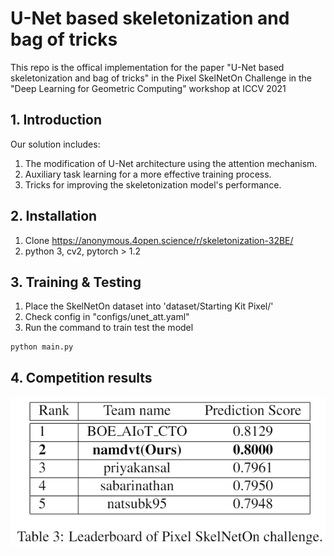# U-Net based skeletonization and bag of tricks
This repo is the offical implementation for the paper "U-Net based skeletonization and bag of tricks" in the Pixel SkelNetOn Challenge in the "Deep Learning for Geometric Computing" workshop at ICCV 2021

## 1. Introduction
Our solution includes:

1. The modification of U-Net architecture using the attention mechanism.
2. Auxiliary task learning for a more effective training process.
3. Tricks for improving the skeletonization model's performance.

## 2. Installation
1. Clone https://anonymous.4open.science/r/skeletonization-32BE/
2. python 3, cv2, pytorch > 1.2

## 3. Training & Testing
1. Place the SkelNetOn dataset into 'dataset/Starting Kit Pixel/'
2. Check config in "configs/unet_att.yaml"
3. Run the command to train test the model
```
python main.py
```

## 4. Competition results
![](results/table3.PNG)
